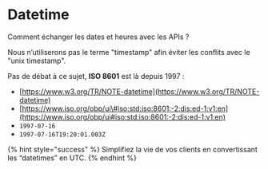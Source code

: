 # Datetime

Comment échanger les dates et heures avec les APIs ?

Nous n’utiliserons pas le terme "timestamp" afin éviter les conflits avec le "unix timestamp".

Pas de débat à ce sujet, **ISO 8601** est là depuis 1997 :

* [https://www.w3.org/TR/NOTE-datetime](https://www.w3.org/TR/NOTE-datetime)
* [https://www.iso.org/obp/ui\#iso:std:iso:8601:-2:dis:ed-1:v1:en](https://www.iso.org/obp/ui#iso:std:iso:8601:-2:dis:ed-1:v1:en)
* `1997-07-16`
* `1997-07-16T19:20:01.003Z`

{% hint style="success" %}
Simplifiez la vie de vos clients en convertissant les “datetimes” en UTC.
{% endhint %}



